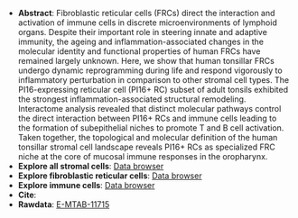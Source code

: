 * **Abstract**:
 Fibroblastic reticular cells (FRCs) direct the interaction and activation of immune cells in discrete microenvironments of lymphoid organs. Despite their important role in steering innate and adaptive immunity, the ageing and inflammation-associated changes in the molecular identity and functional properties of human FRCs have remained largely unknown. Here, we show that human tonsillar FRCs undergo dynamic reprogramming during life and respond vigorously to inflammatory perturbation in comparison to other stromal cell types. The PI16-expressing reticular cell (PI16+ RC) subset of adult tonsils exhibited the strongest inflammation-associated structural remodeling. Interactome analysis revealed that distinct molecular pathways control the direct interaction between PI16+ RCs and immune cells leading to the formation of subepithelial niches to promote T and B cell activation. Taken together, the topological and molecular definition of the human tonsillar stromal cell landscape reveals PI16+ RCs as specialized FRC niche at the core of mucosal immune responses in the oropharynx.
* **Explore all stromal cells**: [Data browser](http://213.167.225.152:3838/humanTonsil/allStroma/) 
* **Explore fibroblastic reticular cells**: [Data browser](http://213.167.225.152:3838/humanTonsil/allFRC/) 
* **Explore immune cells**: [Data browser](http://213.167.225.152:3838/humanTonsil/immCells/) 
* **Cite**: 
* **Rawdata**: [E-MTAB-11715](https://www.ebi.ac.uk/arrayexpress/experiments/E-MTAB-11715/)